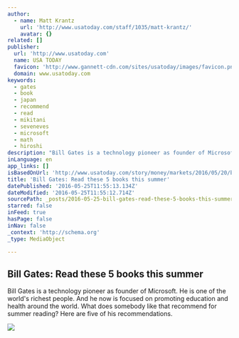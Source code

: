 ```yaml
---
author:
  - name: Matt Krantz
    url: 'http://www.usatoday.com/staff/1035/matt-krantz/'
    avatar: {}
related: []
publisher:
  url: 'http://www.usatoday.com'
  name: USA TODAY
  favicon: 'http://www.gannett-cdn.com/sites/usatoday/images/favicon.png'
  domain: www.usatoday.com
keywords:
  - gates
  - book
  - japan
  - recommend
  - read
  - mikitani
  - seveneves
  - microsoft
  - math
  - hiroshi
description: "Bill Gates is a technology pioneer as founder of Microsoft. He is one of the world's richest people. And he now is focused on promoting education and health around the world. What does somebody like that recommend for summer reading? Here are five of his recommendations."
inLanguage: en
app_links: []
isBasedOnUrl: 'http://www.usatoday.com/story/money/markets/2016/05/20/bill-gates-read-these-5-books-summer/84675556/'
title: 'Bill Gates: Read these 5 books this summer'
datePublished: '2016-05-25T11:55:13.134Z'
dateModified: '2016-05-25T11:55:12.714Z'
sourcePath: _posts/2016-05-25-bill-gates-read-these-5-books-this-summer.md
starred: false
inFeed: true
hasPage: false
inNav: false
_context: 'http://schema.org'
_type: MediaObject

---
```

<article style=""><h1>Bill Gates: Read these 5 books this summer</h1><p>Bill Gates is a technology pioneer as founder of Microsoft. He is one of the world's richest people. And he now is focused on promoting education and health around the world. What does somebody like that recommend for summer reading? Here are five of his recommendations.</p><img src="http://www.gannett-cdn.com/-mm-/f55cf756624b3a8cc6e1b2af599a6d0acfb7b137/c=0-52-1024-631&amp;r=x633&amp;c=1200x630/local/-/media/2016/05/20/USATODAY/USATODAY/635993645233133294-EPA-USA-WORLD-BANK-IMF-SPRING-MEETINGS-81292935.JPG" /></article>